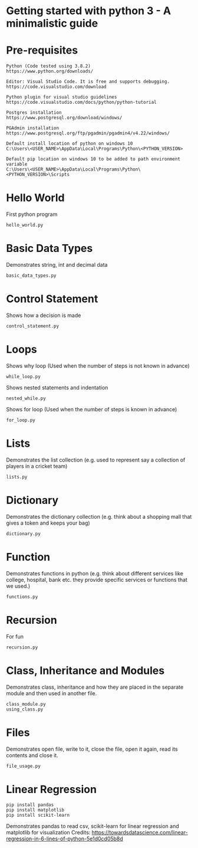 # Getting started with python 3 - A minimalistic guide

# Pre-requisites
```
Python (Code tested using 3.8.2)
https://www.python.org/downloads/

Editor: Visual Studio Code. It is free and supports debugging.
https://code.visualstudio.com/download

Python plugin for visual studio guidelines
https://code.visualstudio.com/docs/python/python-tutorial

Postgres installation
https://www.postgresql.org/download/windows/ 

PGAdmin installation
https://www.postgresql.org/ftp/pgadmin/pgadmin4/v4.22/windows/

Default install location of python on windows 10
C:\Users\<USER_NAME>\AppData\Local\Programs\Python\<PYTHON_VERSION>

Default pip location on windows 10 to be added to path environment variable
C:\Users\<USER_NAME>\AppData\Local\Programs\Python\<PYTHON_VERSION>\Scripts
```

# Hello World
First python program
```
hello_world.py
```

# Basic Data Types
Demonstrates string, int and decimal data
```
basic_data_types.py
```

# Control Statement
Shows how a decision is made
```
control_statement.py
```

# Loops
Shows why loop (Used when the number of steps is not known in advance)
```
while_loop.py
```
Shows nested statements and indentation

```
nested_while.py
```


Shows for loop (Used when the number of steps is known in advance)
```
for_loop.py
```

# Lists
Demonstrates the list collection (e.g. used to represent say a collection of players in a cricket team)
```
lists.py
```

# Dictionary
Demonstrates the dictionary collection (e.g. think about a shopping mall that gives a token and keeps your bag)
```
dictionary.py
```

# Function
Demonstrates functions in python (e.g. think about different services like college, hospital, bank etc. they provide specific services or functions that we used.)
```
functions.py
```

# Recursion
For fun
```
recursion.py
```

# Class, Inheritance and Modules
Demonstrates class, inheritance and how they are placed in the separate module and then used in another file.
```
class_module.py
using_class.py
```

# Files
Demonstrates open file, write to it, close the file, open it again, read its contents and close it.
```
file_usage.py
```

# Linear Regression
```
pip install pandas
pip install matplotlib
pip install scikit-learn
```

Demonstrates pandas to read csv, scikit-learn for linear regression and matplotlib for visualization
Credits: https://towardsdatascience.com/linear-regression-in-6-lines-of-python-5e1d0cd05b8d
